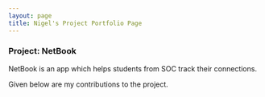 ```yaml
---
layout: page
title: Nigel's Project Portfolio Page
---
```


### Project: NetBook

NetBook is an app which helps students from SOC track their connections.

Given below are my contributions to the project.
